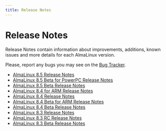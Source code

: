 ```yaml
---
title: Release Notes
---
```


# Release Notes

Release Notes contain information about improvements, additions, known issues and more details for each AlmaLinux version.

Please, report any bugs you may see on the [Bug Tracker](https://bugs.almalinux.org/).

* [AlmaLinux 8.5 Release Notes](/documentation/release-notes/8.5)
* [AlmaLinux 8.5 Beta for PowerPC Release Notes](/documentation/release-notes/8.5-beta-ppc)
* [AlmaLinux 8.5 Beta Release Notes](/documentation/release-notes/8.5-beta)
* [AlmaLinux 8.4 for ARM Release Notes](/documentation/release-notes/8.4-arm)
* [AlmaLinux 8.4 Release Notes](/documentation/release-notes/8.4)
* [AlmaLinux 8.4 Beta for ARM Release Notes](/documentation/release-notes/8.4-beta-arm)
* [AlmaLinux 8.4 Beta Release Notes](/documentation/release-notes/8.4-beta)
* [AlmaLinux 8.3 Release Notes](/documentation/release-notes/8.3)
* [AlmaLinux 8.3 RC Release Notes](/documentation/release-notes/8.3-rc)
* [AlmaLinux 8.3 Beta Release Notes](/documentation/release-notes/8.3-beta)
